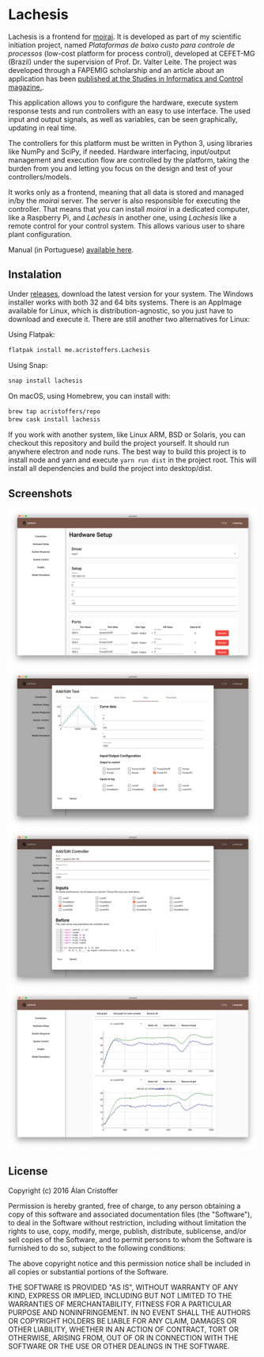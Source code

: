 # Lachesis

Lachesis is a frontend for [moirai](https://github.com/acristoffers/moirai). It
is developed as part of my scientific initiation project, named _Plataformas de
baixo custo para controle de processos_ (low-cost platform for process control),
developed at CEFET-MG (Brazil) under the supervision of Prof. Dr. Valter Leite.
The project was developed through a FAPEMIG scholarship and an article about an
application has been
[published at the Studies in Informatics and Control magazine.](https://sic.ici.ro/affordable-control-platform-with-mpc-applications).

This application allows you to configure the hardware, execute system response
tests and run controllers with an easy to use interface. The used input and
output signals, as well as variables, can be seen graphically, updating in real
time.

The controllers for this platform must be written in Python 3, using libraries
like NumPy and SciPy, if needed. Hardware interfacing, input/output management
and execution flow are controlled by the platform, taking the burden from you
and letting you focus on the design and test of your controllers/models.

It works only as a frontend, meaning that all data is stored and managed in/by
the _moirai_ server. The server is also responsible for executing the
controller. That means that you can install _moirai_ in a dedicated computer,
like a Raspberry Pi, and _Lachesis_ in another one, using _Lachesis_ like a
remote control for your control system. This allows various user to share plant
configuration.

Manual (in Portuguese)
[available here](https://github.com/acristoffers/Manual-Lachesis/raw/master/document.pdf).

## Instalation

Under [releases](https://github.com/acristoffers/Lachesis/releases), download
the latest version for your system. The Windows installer works with both 32 and
64 bits systems. There is an AppImage available for Linux, which is
distribution-agnostic, so you just have to download and execute it. There are
still another two alternatives for Linux:

Using Flatpak:

```bash
flatpak install me.acristoffers.Lachesis
```

Using Snap:

```bash
snap install lachesis
```

On macOS, using Homebrew, you can install with:

```bash
brew tap acristoffers/repo
brew cask install lachesis
```

If you work with another system, like Linux ARM, BSD or Solaris, you can
checkout this repository and build the project yourself. It should run anywhere
electron and node runs. The best way to build this project is to install node
and yarn and execute `yarn run dist` in the project root. This will install all
dependencies and build the project into desktop/dist.

## Screenshots

![Hardware configuration form](/screenshots/Figure1.png)
![Open-loop (System Response) form](/screenshots/Figure2.png)
![Closed-loop (System Control) form](/screenshots/Figure3.png)
![Live graphics and data export](/screenshots/Figure4.png)

## License

Copyright (c) 2016 Álan Crístoffer

Permission is hereby granted, free of charge, to any person obtaining a copy of
this software and associated documentation files (the "Software"), to deal in
the Software without restriction, including without limitation the rights to
use, copy, modify, merge, publish, distribute, sublicense, and/or sell copies of
the Software, and to permit persons to whom the Software is furnished to do so,
subject to the following conditions:

The above copyright notice and this permission notice shall be included in all
copies or substantial portions of the Software.

THE SOFTWARE IS PROVIDED "AS IS", WITHOUT WARRANTY OF ANY KIND, EXPRESS OR
IMPLIED, INCLUDING BUT NOT LIMITED TO THE WARRANTIES OF MERCHANTABILITY, FITNESS
FOR A PARTICULAR PURPOSE AND NONINFRINGEMENT. IN NO EVENT SHALL THE AUTHORS OR
COPYRIGHT HOLDERS BE LIABLE FOR ANY CLAIM, DAMAGES OR OTHER LIABILITY, WHETHER
IN AN ACTION OF CONTRACT, TORT OR OTHERWISE, ARISING FROM, OUT OF OR IN
CONNECTION WITH THE SOFTWARE OR THE USE OR OTHER DEALINGS IN THE SOFTWARE.
